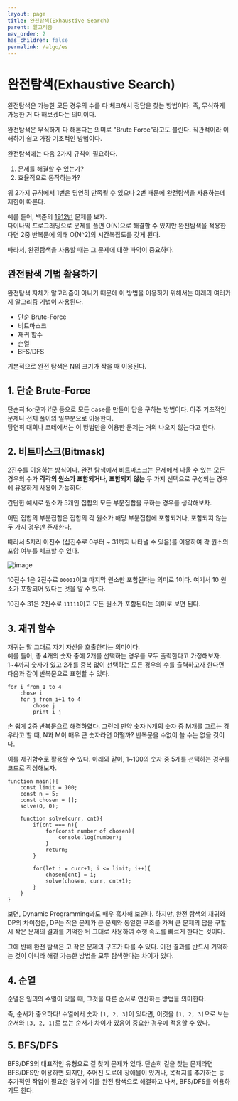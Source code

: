 ```yaml
---
layout: page
title: 완전탐색(Exhaustive Search)
parent: 알고리즘
nav_order: 2
has_children: false
permalink: /algo/es
---
```


# 완전탐색(Exhaustive Search)

완전탐색은 가능한 모든 경우의 수를 다 체크해서 정답을 찾는 방법이다. 즉, 무식하게 가능한 거 다 해보겠다는 의미이다.

완전탐색은 무식하게 다 해본다는 의미로 "Brute Force"라고도 불린다. 직관적이라 이해하기 쉽고 가장 기초적인 방법이다.

완전탐색에는 다음 2가지 규칙이 필요하다.  
1. 문제를 해결할 수 있는가?
2. 효율적으로 동작하는가?

위 2가지 규칙에서 1번은 딩연히 만족될 수 있으나 2번 때문에 완전탐색을 사용하는데 제한이 따른다.

예를 들어, 백준의 [1912번](https://www.acmicpc.net/problem/1912) 문제를 보자.  
다이나믹 프로그래밍으로 문제를 풀면 O(N)으로 해결할 수 있지만 완전탐색을 적용한다면 2중 반복문에 의해 O(N^2)의 시간복잡도를 갖게 된다.

따라서, 완전탐색을 사용할 때는 그 문제에 대한 파악이 중요하다.

## 완전탐색 기법 활용하기

완전탐색 자체가 알고리즘이 아니기 때문에 이 방법을 이용하기 위해서는 아래의 여러가지 알고리즘 기법이 사용된다.  
- 단순 Brute-Force
- 비트마스크
- 재귀 함수
- 순열
- BFS/DFS

기본적으로 완전 탐색은 N의 크기가 작을 때 이용된다.

## 1\. 단순 Brute-Force

단순히 for문과 if문 등으로 모든 case를 만들어 답을 구하는 방법이다. 아주 기초적인 문제나 전체 풀이의 일부분으로 이용한다.  
당연히 대회나 코테에서는 이 방법만을 이용한 문제는 거의 나오지 않는다고 한다.

## 2\. 비트마스크(Bitmask)

2진수를 이용하는 방식이다. 완전 탐색에서 비트마스크는 문제에서 나올 수 있는 모든 경우의 수가 **각각의 원소가 포함되거나**, **포함되지 않는** 두 가지 선택으로 구성되는 경우에 유용하게 사용이 가능하다.  

간단한 예시로 원소가 5개인 집합의 모든 부분집합을 구하는 경우를 생각해보자. 

어떤 집합의 부분집합은 집합의 각 원소가 해당 부분집합에 포함되거나, 포함되지 않는 두 가지 경우만 존재한다. 

따라서 5자리 이진수 (십진수로 0부터 ~ 31까지 나타낼 수 있음)를 이용하여 각 원소의 포함 여부를 체크할 수 있다.

![image](https://img1.daumcdn.net/thumb/R1280x0/?scode=mtistory2&fname=https%3A%2F%2Fblog.kakaocdn.net%2Fdn%2FMICx8%2FbtqIl92dgLq%2FgLKTsc0ofKianC1ZQnQlNk%2Fimg.png)

10진수 1은 2진수로 `00001`이고 마지막 원소만 포함된다는 의미로 1이다. 여기서 10 원소가 포함되어 있다는 것을 알 수 있다.

10진수 31은 2진수로 `11111`이고 모든 원소가 포함된다는 의미로 보면 된다.

## 3\. 재귀 함수

재귀는 말 그대로 자기 자신을 호출한다는 의미이다.  
예를 들어, 총 4개의 숫자 중에 2개를 선택하는 경우를 모두 출력한다고 가정해보자. 1~4까지 숫자가 있고 2개를 중복 없이 선택하는 모든 경우의 수를 출력하고자 한다면 다음과 같이 반복문으로 표현할 수 있다.  

```
for i from 1 to 4
    chose i
    for j from i+1 to 4
        chose j
        print i j
```

손 쉽게 2중 반복문으로 해결하였다. 그런데 만약 숫자 N개의 숫자 중 M개를 고르는 경우라고 할 때, N과 M이 매우 큰 숫자라면 어떨까? 반복문을 수없이 쓸 수는 없을 것이다.

이를 재귀함수로 활용할 수 있다. 아래와 같이, 1~100의 숫자 중 5개를 선택하는 경우를 코드로 작성해보자.

```
function main(){
    const limit = 100;
    const n = 5;
    const chosen = [];
    solve(0, 0);

    function solve(curr, cnt){
        if(cnt === n){
            for(const number of chosen){
                console.log(number);
            }
            return;
        }

        for(let i = curr+1; i <= limit; i++){
            chosen[cnt] = i;
            solve(chosen, curr, cnt+1);
        }
    }
}
```


보면,  Dynamic Programming과도 매우 흡사해 보인다. 하지만, 완전 탐색의 재귀와 DP의 차이점은, DP는 작은 문제가 큰 문제와 동일한 구조를 가져 큰 문제의 답을 구할 시 작은 문제의 결과를 기억한 뒤 그대로 사용하여 수행 속도를 빠르게 한다는 것이다.

그에 반해 완전 탐색은 고 작은 문제의 구조가 다를 수 있다. 이전 결과를 반드시 기억하는 것이 아니라 해결 가능한 방법을 모두 탐색한다는 차이가 있다.

## 4\. 순열

순열은 임의의 수열이 있을 때, 그것을 다른 순서로 연산하는 방법을 의미한다.

즉, 순서가 중요하다! 수열에서 숫자 `[1, 2, 3]`이 있다면, 이것을 `[1, 2, 3]`으로 보는 순서와 `[3, 2, 1]`로 보는 순서가 차이가 있음이 중요한 경우에 적용할 수 있다.

## 5\. BFS/DFS

BFS/DFS의 대표적인 유형으로 길 찾기 문제가 있다. 단순히 길을 찾는 문제라면 BFS/DFS만 이용하면 되지만, 주어진 도로에 장애물이 있거나, 목적지를 추가하는 등 추가적인 작업이 필요한 경우에 이를 완전 탐색으로 해결하고 나서, BFS/DFS를 이용하기도 한다.
